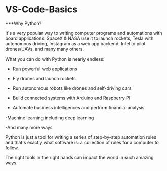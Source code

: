 # VS-Code-Basics


***Why Python? 

It's a very popular way to writing computer programs and automations with board applications: SpaceX & NASA use it to launch rockets, Tesla with autonomous driving, Instagram as a web app backend, Intel to pilot drones/UAVs, and many many others.

What you can do with Python is nearly endless:

- Run powerful web applications

- Fly drones and launch rockets

- Run autonomous robots like drones and self-driving cars

- Build connected systems with Arduino and Raspberry PI

- Automate business intelligences and perform financial analysis

-Machine learning including deep learning

-And many more ways


Python is just a tool for writing a series of step-by-step automation rules and that's exactly what software is: a collection of rules for a computer to follow.

The right tools in the right hands can impact the world in such amazing ways.
